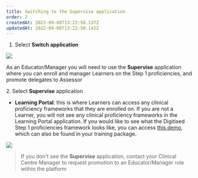 ```yaml
---
title: Switching to the Supervise application
order: 2
createdAt: 2022-09-08T13:22:50.137Z
updatedAt: 2022-09-08T13:22:50.142Z
---
```

1. Select **Switch application**

![](/img/promotion-to-em_1_n.png)

As an Educator/Manager you will need to use the **Supervise** application where you can enroll and manager Learners on the Step 1 proficiencies, and promote delegates to Assessor

2﻿. Select **Supervise** application

* **Learning Portal**: this is where Learners can access any clinical proficiency frameworks that they are enrolled on. If you are not a Learner, you will not see any clinical proficiency frameworks in the Learning Portal application. If you would like to see what the Digitised Step 1 proficiencies framework looks like, you can access [this demo](https://nhs-step1-proficiencies-demo.netlify.app/), which can also be found in your training package.

![](/img/promotion-to-em_2_n.png)

> If you don't see the **Supervise** application, contact your Clinical Centre Manager to request promotion to an Educator/Manager role within the platform